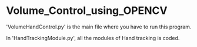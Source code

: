 # Volume_Control_using_OPENCV

'VolumeHandControl.py' is the main file where you have to run this program.

In 'HandTrackingModule.py', all the modules of Hand tracking is coded.
